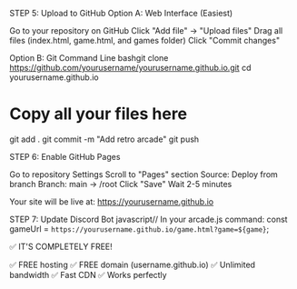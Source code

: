 
STEP 5: Upload to GitHub
Option A: Web Interface (Easiest)

Go to your repository on GitHub
Click "Add file" → "Upload files"
Drag all files (index.html, game.html, and games folder)
Click "Commit changes"

Option B: Git Command Line
bashgit clone https://github.com/yourusername/yourusername.github.io.git
cd yourusername.github.io
# Copy all your files here
git add .
git commit -m "Add retro arcade"
git push

STEP 6: Enable GitHub Pages

Go to repository Settings
Scroll to "Pages" section
Source: Deploy from branch
Branch: main → /root
Click "Save"
Wait 2-5 minutes

Your site will be live at: https://yourusername.github.io

STEP 7: Update Discord Bot
javascript// In your arcade.js command:
const gameUrl = `https://yourusername.github.io/game.html?game=${game}`;

✅ IT'S COMPLETELY FREE!

✅ FREE hosting
✅ FREE domain (username.github.io)
✅ Unlimited bandwidth
✅ Fast CDN
✅ Works perfectly
